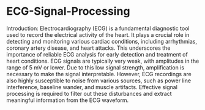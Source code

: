 # ECG-Signal-Processing
Introduction:
Electrocardiography (ECG) is a fundamental diagnostic tool used to record the electrical activity of the heart. It plays a crucial role in detecting and monitoring various cardiac conditions, including arrhythmias, coronary artery disease, and heart attacks. This underscores the importance of reliable ECG analysis for early detection and treatment of heart conditions.
ECG signals are typically very weak, with amplitudes in the range of 5 mV or lower. Due to this low signal strength, amplification is necessary to make the signal interpretable. However, ECG recordings are also highly susceptible to noise from various sources, such as power line interference, baseline wander, and muscle artifacts. Effective signal processing is required to filter out these disturbances and extract meaningful information from the ECG waveform.
